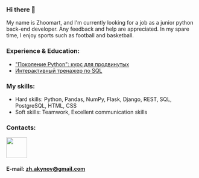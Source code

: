 ### Hi there 👋

My name is Zhoomart, and I'm currently looking for a job as a junior python back-end developer.
Any feedback and help are appreciated. 
In my spare time, I enjoy sports such as football and basketball. 


### Experience & Education:
* ["Поколение Python": курс для продвинутых](https://stepik.org/cert/1080745)
* [Интерактивный тренажер по SQL](https://stepik.org/cert/1060948)


### My skills:

* Hard skills: Python, Pandas, NumPy, Flask, Django, REST, SQL, PostgreSQL, HTML, CSS
* Soft skills: Teamwork, Excellent communication skills


### Contacts: 
[<img src="https://www.logo.wine/a/logo/Telegram_(software)/Telegram_(software)-Logo.wine.svg" width="55">](https://t.me/joerude)



#### E-mail: zh.akynov@gmail.com














<!--
[![This is an image](https://www.logo.wine/a/logo/Telegram_(software)/Telegram_(software)-Logo.wine.svg)](https://t.me/joerude)
[<img src="https://upload.wikimedia.org/wikipedia/commons/thumb/e/ec/Circle-icons-mail.svg/512px-Circle-icons-mail.svg.png" heigth="48px" width="55">](https://zh.akynov@gmail.com/)


**ma4akk/ma4akk** is a ✨ _special_ ✨ repository because its `README.md` (this file) appears on your GitHub profile.

Here are some ideas to get you started:

- 🔭 I’m currently working on ...
- 🌱 I’m currently learning ...
- 👯 I’m looking to collaborate on ...
- 🤔 I’m looking for help with ...
- 💬 Ask me about ...
- 📫 How to reach me: ...
- 😄 Pronouns: ...
- ⚡ Fun fact: ...
-->
